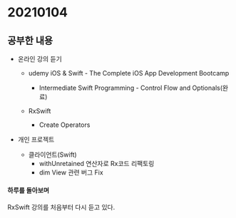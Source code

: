 # 20210104

## 공부한 내용
+ 온라인 강의 듣기
  - udemy iOS & Swift - The Complete iOS App Development Bootcamp
    * Intermediate Swift Programming - Control Flow and Optionals(완료)

  - RxSwift
    * Create Operators
    
+ 개인 프로젝트
  - 클라이언트(Swift)
    * withUnretained 연산자로 Rx코드 리팩토링
    * dim View 관련 버그 Fix
      
#### 하루를 돌아보며
RxSwift 강의를 처음부터 다시 듣고 있다.
